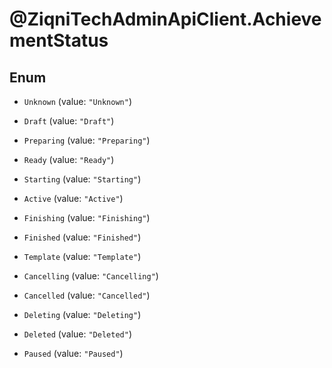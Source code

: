 # @ZiqniTechAdminApiClient.AchievementStatus

## Enum


* `Unknown` (value: `"Unknown"`)

* `Draft` (value: `"Draft"`)

* `Preparing` (value: `"Preparing"`)

* `Ready` (value: `"Ready"`)

* `Starting` (value: `"Starting"`)

* `Active` (value: `"Active"`)

* `Finishing` (value: `"Finishing"`)

* `Finished` (value: `"Finished"`)

* `Template` (value: `"Template"`)

* `Cancelling` (value: `"Cancelling"`)

* `Cancelled` (value: `"Cancelled"`)

* `Deleting` (value: `"Deleting"`)

* `Deleted` (value: `"Deleted"`)

* `Paused` (value: `"Paused"`)


